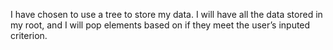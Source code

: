 I have chosen to use a tree to store my data. I will have all the data stored in my root, and I will pop elements based on if they meet the user’s inputed criterion. 
